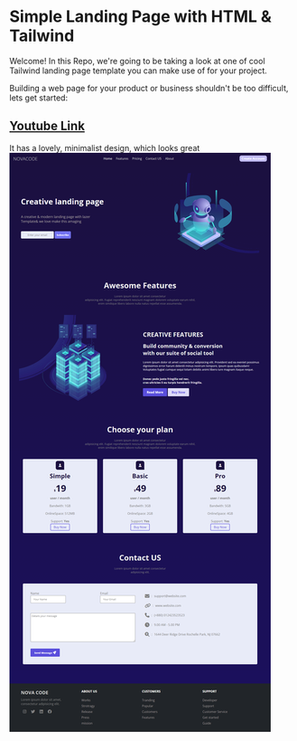 # Simple Landing Page with HTML & Tailwind
Welcome! In this Repo, we're going to be taking a look at one of cool Tailwind landing page template you can make use of for your project.

Building a web page for your product or business shouldn't be too difficult, lets get started:

## [Youtube Link](https://www.youtube.com/watch?v=KirvMOfTNEI)

 It has a lovely, minimalist design, which looks great
![Demo](https://github.com/arashactive/Landing-Page/blob/main/assets/images/landing.png)

